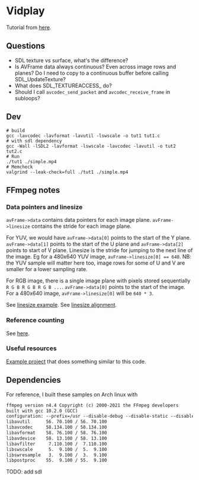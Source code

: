 # Vidplay

Tutorial from [here](http://dranger.com/ffmpeg/).

## Questions
* SDL texture vs surface, what's the difference?
* Is AVFrame data always continuous? Even across image rows and planes?
    Do I need to copy to a continuous buffer before calling SDL_UpdateTexture?
* What does SDL_TEXTUREACCESS_ do?
* Should I call `avcodec_send_packet` and `avcodec_receive_frame` in subloops?

## Dev
```shell
# build
gcc -lavcodec -lavformat -lavutil -lswscale -o tut1 tut1.c
# with sdl dependency
gcc -Wall -lSDL2 -lavformat -lswscale -lavcodec -lavutil -o tut2 tut2.c
# Run
./tut1 ./simple.mp4
# Memcheck
valgrind --leak-check=full ./tut1 ./simple.mp4
```

## FFmpeg notes
### Data pointers and linesize
`avFrame->data` contains data pointers for each image plane.
`avFrame->linesize` contains the stride for each image plane.

For YUV, we would have `avFrame->data[0]` points to the start of the Y plane.
`avFrame->data[1]` points to the start of the U plane and `avFrame->data[2]` points to start of V plane.
Linesize is the stride for jumping to the next line of the image. Eg for a 480x640 YUV image,
`avFrame->linesize[0] == 640`. NB: the YUV sample will matter here too, image rows for some of U and V
are smaller for a lower sampling rate.

For RGB image, there is a single image plane with pixels stored sequentially `R G B R G B R G B ...`.
`avFrame->data[0]` points to the start of the image.
For a 480x640 image, `avFrame->linesize[0]` will be `640 * 3`.

See [linesize example](https://stackoverflow.com/questions/13286022/can-anyone-help-in-understanding-avframe-linesize).
See [linesize alignment](https://stackoverflow.com/questions/35678041/what-is-linesize-alignment-meaning).

### Reference counting
See [here](https://stackoverflow.com/questions/49449411/how-to-use-av-frame-unref-in-ffmpeg).

### Useful resources
[Example project](https://github.com/rsaxvc/LowLatencyVideoPrototype/blob/master/viewer_sdl.cpp) that does something similar to this code.

## Dependencies
For reference, I built these samples on Arch linux with
```txt
ffmpeg version n4.4 Copyright (c) 2000-2021 the FFmpeg developers
built with gcc 10.2.0 (GCC)
configuration: --prefix=/usr --disable-debug --disable-static --disable-stripping --enable-amf --enable-avisynth --enable-cuda-llvm --enable-lto --enable-fontconfig --enable-gmp --enable-gnutls --enable-gpl --enable-ladspa --enable-libaom --enable-libass --enable-libbluray --enable-libdav1d --enable-libdrm --enable-libfreetype --enable-libfribidi --enable-libgsm --enable-libiec61883 --enable-libjack --enable-libmfx --enable-libmodplug --enable-libmp3lame --enable-libopencore_amrnb --enable-libopencore_amrwb --enable-libopenjpeg --enable-libopus --enable-libpulse --enable-librav1e --enable-librsvg --enable-libsoxr --enable-libspeex --enable-libsrt --enable-libssh --enable-libsvtav1 --enable-libtheora --enable-libv4l2 --enable-libvidstab --enable-libvmaf --enable-libvorbis --enable-libvpx --enable-libwebp --enable-libx264 --enable-libx265 --enable-libxcb --enable-libxml2 --enable-libxvid --enable-libzimg --enable-nvdec --enable-nvenc --enable-shared --enable-version3
libavutil      56. 70.100 / 56. 70.100
libavcodec     58.134.100 / 58.134.100
libavformat    58. 76.100 / 58. 76.100
libavdevice    58. 13.100 / 58. 13.100
libavfilter     7.110.100 /  7.110.100
libswscale      5.  9.100 /  5.  9.100
libswresample   3.  9.100 /  3.  9.100
libpostproc    55.  9.100 / 55.  9.100
```

TODO: add sdl
